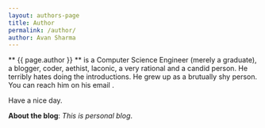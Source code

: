 ```yaml
---
layout: authors-page
title: Author
permalink: /author/
author: Avan Sharma
---
```


** {{ page.author }} ** is a Computer Science Engineer (merely a graduate), a blogger, coder, aethist, laconic, a very rational and a candid person. He terribly hates doing the introductions. He grew up as a brutually shy person. You can reach him on his email .

Have a nice day.    
   
   
   
   
**About the blog**: *This is personal blog*.









